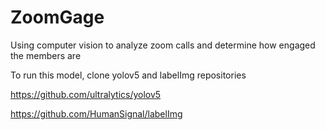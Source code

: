 # ZoomGage
Using computer vision to analyze zoom calls and determine how engaged the members are

To run this model, clone yolov5 and labelImg repositories

https://github.com/ultralytics/yolov5

https://github.com/HumanSignal/labelImg

